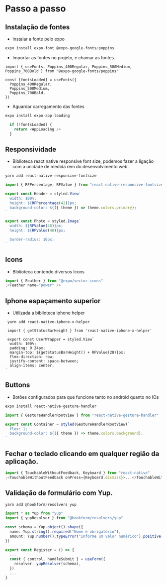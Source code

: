 # Passo a passo

## Instalação de fontes

- Instalar a fonte pelo expo

```ts
expo install expo-font @expo-google-fonts/poppins
```

- Importar as fontes no projeto, e chamar as fontes.

```tsx
import { useFonts, Poppins_400Regular, Poppins_500Medium, Poppins_700Bold } from "@expo-google-fonts/poppins"

const [fontsLoaded] = useFonts({
  Poppins_400Regular,
  Poppins_500Medium,
  Poppins_700Bold,
})
```

- Aguardar carregamento das fontes

```ts
expo install expo-app-loading

  if (!fontsLoaded) {
    return <AppLoading />
  }

```

## Responsividade

- Biblioteca react native responsive font size, podemos fazer a ligação com a unidade de medida rem do desenvolvimento web.

```ts
yarn add react-native-responsive-fontsize

import { RFPercentage, RFValue } from "react-native-responsive-fontsize"

export const Header = styled.View`
  width: 100%;
  height: ${RFPercentage(42)}px;
  background-color: ${({ theme }) => theme.colors.primary};
`

export const Photo = styled.Image`
  width: ${RFValue(48)}px;
  height: ${RFValue(48)}px;

  border-radius: 10px;
`
```

## Icons

- Biblioteca contendo diversos Icons

```ts
import { Feather } from "@expo/vector-icons"
;<Feather name="power" />
```

## Iphone espaçamento superior

- Utilizada a biblioteca iphone helper

```tsx
 yarn add react-native-iphone-x-helper

 import { getStatusBarHeight } from 'react-native-iphone-x-helper'

 export const UserWrapper = styled.View`
  width: 100%;
  padding: 0 24px;
  margin-top: ${getStatusBarHeight() + RFValue(28)}px;
  flex-direction: row;
  justify-content: space-between;
  align-items: center;
`
```

## Buttons

- Botões configurados para que funcione tanto no android quanto no IOs

```ts
expo install react-native-gesture-handler

import { GestureHandlerRootView } from "react-native-gesture-handler"

export const Container = styled(GestureHandlerRootView)`
  flex: 1;
  background-color: ${({ theme }) => theme.colors.background};
`

```

## Fechar o teclado clicando em qualquer região da aplicação.

```ts
import { TouchableWithoutFeedback, Keyboard } from "react-native"
;<TouchableWithoutFeedback onPress={Keyboard.dismiss}>...</TouchableWithoutFeedback>
```

## Validação de formulário com Yup.

```ts
yarn add @hookform/resolvers yup

import * as Yup from "yup"
import { yupResolver } from "@hookform/resolvers/yup"

const schema = Yup.object().shape({
  name: Yup.string().required("Nome é obrigatório"),
  amount: Yup.number().typeError("Informe um valor numérico").positive("O valor não pode ser negativo").required("O valor é obrigatório"),
})

export const Register = () => {
  ...
  const { control, handleSubmit } = useForm({
    resolver: yupResolver(schema),
  })
  ...
}
```
